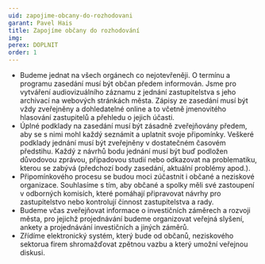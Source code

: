 ```yaml
---
uid: zapojime-obcany-do-rozhodovani
garant: Pavel Hais
title: Zapojíme občany do rozhodování
img: 
perex: DOPLNIT
order: 1
---
```

- Budeme jednat na všech orgánech co nejotevřeněji. O termínu a programu zasedání musí být občan předem informován. Jsme pro vytváření audiovizuálního záznamu z jednání zastupitelstva s jeho archivací na webových stránkách města. Zápisy ze zasedání musí být vždy zveřejněny a dohledatelné online a to včetně jmenovitého hlasování zastupitelů a přehledu o jejich účasti.
- Úplné podklady na zasedání musí být zásadně zveřejňovány předem, aby se s nimi mohl každý seznámit a uplatnit svoje připomínky. Veškeré podklady jednání musí být zveřejněny v dostatečném časovém předstihu. Každý z návrhů bodu jednání musí být buď podložen důvodovou zprávou, případovou studií nebo odkazovat na problematiku, kterou se zabývá (předchozí body zasedání, aktuální problémy apod.).
- Připomínkového procesu se budou moci zúčastnit i občané a neziskové organizace. Souhlasíme s tím, aby občané a spolky měli své zastoupení v odborných komisích, které pomáhají připravovat návrhy pro zastupitelstvo nebo kontrolují činnost zastupitelstva a rady.
- Budeme včas zveřejňovat informace o investičních záměrech a rozvoji města, pro jejichž projednávání budeme organizovat veřejná slyšení, ankety a projednávání investičních a jiných záměrů.
- Zřídíme elektronický systém, který bude od občanů, neziskového sektorua firem shromažďovat zpětnou vazbu a který umožní veřejnou diskusi.
